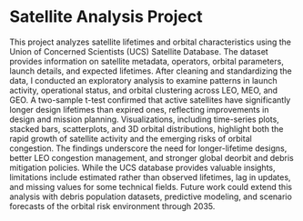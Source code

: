 # Satellite Analysis Project
This project analyzes satellite lifetimes and orbital characteristics using the Union of Concerned Scientists (UCS) Satellite Database. The dataset provides information on satellite metadata, operators, orbital parameters, launch details, and expected lifetimes. After cleaning and standardizing the data, I conducted an exploratory analysis to examine patterns in launch activity, operational status, and orbital clustering across LEO, MEO, and GEO. A two-sample t-test confirmed that active satellites have significantly longer design lifetimes than expired ones, reflecting improvements in design and mission planning. Visualizations, including time-series plots, stacked bars, scatterplots, and 3D orbital distributions, highlight both the rapid growth of satellite activity and the emerging risks of orbital congestion. The findings underscore the need for longer-lifetime designs, better LEO congestion management, and stronger global deorbit and debris mitigation policies. While the UCS database provides valuable insights, limitations include estimated rather than observed lifetimes, lag in updates, and missing values for some technical fields. Future work could extend this analysis with debris population datasets, predictive modeling, and scenario forecasts of the orbital risk environment through 2035.
